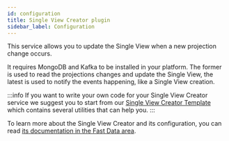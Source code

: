 ```yaml
---
id: configuration
title: Single View Creator plugin
sidebar_label: Configuration
---
```


<!--
WARNING: this file was automatically generated by Mia-Platform Doc Aggregator.
DO NOT MODIFY IT BY HAND.
Instead, modify the source file and run the aggregator to regenerate this file.
-->

This service allows you to update the Single View when a new projection change occurs.

It requires MongoDB and Kafka to be installed in your platform. The former is used to read the projections changes and update the Single View, the latest is used to notify the events happening, like a Single View creation.  

:::info
If you want to write your own code for your Single View Creator service we suggest you to start from our [Single View Creator Template](../../fast_data/configuration/single_view_creator/template.md) which contains several utilities that can help you.
:::

To learn more about the Single View Creator and its configuration, you can read [its documentation in the Fast Data area](../../fast_data/architecture.md#single-view-creator-svc).
